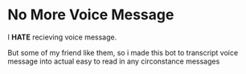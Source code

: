 # No More Voice Message

I **HATE** recieving voice message.

But some of my friend like them, so i made this bot to transcript voice message into actual easy to read in any circonstance messages

